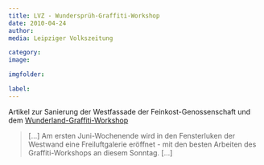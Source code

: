 ```yaml
---
title: LVZ - Wundersprüh-Graffiti-Workshop
date: 2010-04-24
author: 
media: Leipziger Volkszeitung

category: 
image: 

imgfolder:

label:
---
```


Artikel zur Sanierung der Westfassade der Feinkost-Genossenschaft und dem [Wunderland-Graffiti-Workshop](/archiv/mein-wunderland-eu#wundersprh)

> [...] Am ersten Juni-Wochenende wird in den Fensterluken der Westwand eine Freiluftgalerie eröffnet - mit den besten Arbeiten des Graffiti-Workshops an diesem Sonntag. [...]